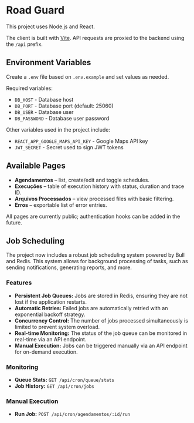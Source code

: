 # Road Guard

This project uses Node.js and React.

The client is built with [Vite](https://vitejs.dev/). API requests are
proxied to the backend using the `/api` prefix.

## Environment Variables

Create a `.env` file based on `.env.example` and set values as needed.

Required variables:

- `DB_HOST` - Database host
- `DB_PORT` - Database port (default: 25060)
- `DB_USER` - Database user
- `DB_PASSWORD` - Database user password

Other variables used in the project include:

- `REACT_APP_GOOGLE_MAPS_API_KEY` - Google Maps API key
- `JWT_SECRET` - Secret used to sign JWT tokens

## Available Pages

- **Agendamentos** – list, create/edit and toggle schedules.
- **Execuções** – table of execution history with status, duration and trace ID.
- **Arquivos Processados** – view processed files with basic filtering.
- **Erros** – exportable list of error entries.

All pages are currently public; authentication hooks can be added in the
future.





## Job Scheduling

The project now includes a robust job scheduling system powered by Bull and Redis. This system allows for background processing of tasks, such as sending notifications, generating reports, and more.

### Features

- **Persistent Job Queues:** Jobs are stored in Redis, ensuring they are not lost if the application restarts.
- **Automatic Retries:** Failed jobs are automatically retried with an exponential backoff strategy.
- **Concurrency Control:** The number of jobs processed simultaneously is limited to prevent system overload.
- **Real-time Monitoring:** The status of the job queue can be monitored in real-time via an API endpoint.
- **Manual Execution:** Jobs can be triggered manually via an API endpoint for on-demand execution.

### Monitoring

- **Queue Stats:** `GET /api/cron/queue/stats`
- **Job History:** `GET /api/cron/jobs`

### Manual Execution

- **Run Job:** `POST /api/cron/agendamentos/:id/run`


